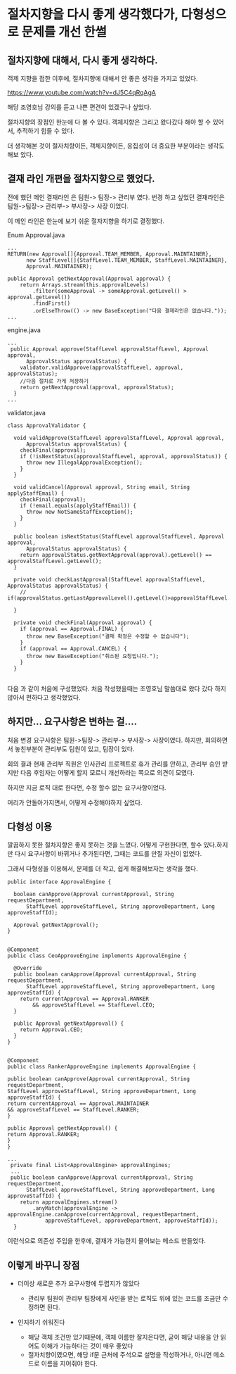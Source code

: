 # 절차지향을 다시 좋게 생각했다가, 다형성으로 문제를 개선 한썰

## 절차지향에 대해서, 다시 좋게 생각하다.

객제 지향을 접한 이후에, 절차지향에 대해서 안 좋은 생각을 가지고 있었다.

https://www.youtube.com/watch?v=dJ5C4qRqAgA

해당 조영호님 강의를 듣고 나쁜 편견이 있겠구나 싶었다.

절차지향의 장점인 한눈에 다 볼 수 있다.
객체지향은 그리고 왔다갔다 해야 할 수 있어서, 추적하기 힘들 수 있다.

더 생각해본 것이 절자치향이든, 객체지향이든, 응집성이 더 중요한 부분이라는 생각도 해보 았다.

## 결재 라인 개편을 절차지향으로 했었다.

전에 했던 메인 결재라인 은 팀원-> 팀장-> 관리부 였다.
번경 하고 싶었던 결재라인은 팀원->팀장-> 관리부-> 부사장-> 사장 이었다.

이 메인 라인은 한눈에 보기 쉬운 절자지향을 하기로 결정했다.

Enum Approval.java

```dbn-psql
...
RETURN(new Approval[]{Approval.TEAM_MEMBER, Approval.MAINTAINER},
      new StaffLevel[]{StaffLevel.TEAM_MEMBER, StaffLevel.MAINTAINER},
      Approval.MAINTAINER);

public Approval getNextApproval(Approval approval) {
    return Arrays.stream(this.approvalLevels)
        .filter(someApproval -> someApproval.getLevel() > approval.getLevel())
        .findFirst()
        .orElseThrow(() -> new BaseException("다음 결제라인은 없습니다."));
...
```

engine.java

```dbn-psql
...
 public Approval approve(StaffLevel approvalStaffLevel, Approval approval,
      ApprovalStatus approvalStatus) {
    validator.validApprove(approvalStaffLevel, approval, approvalStatus);
    //다음 절차로 가게 저장하기
    return getNextApproval(approval, approvalStatus);
  }
...
```

validator.java

```dbn-psql
class ApprovalValidator {

  void validApprove(StaffLevel approvalStaffLevel, Approval approval,
      ApprovalStatus approvalStatus) {
    checkFinal(approval);
    if (!isNextStatus(approvalStaffLevel, approval, approvalStatus)) {
      throw new IllegalApprovalException();
    }
  }

  void validCancel(Approval approval, String email, String applyStaffEmail) {
    checkFinal(approval);
    if (!email.equals(applyStaffEmail)) {
      throw new NotSameStaffException();
    }
  }

  public boolean isNextStatus(StaffLevel approvalStaffLevel, Approval approval,
      ApprovalStatus approvalStatus) {
    return approvalStatus.getNextApproval(approval).getLevel() == approvalStaffLevel.getLevel();
  }

  private void checkLastApproval(StaffLevel approvalStaffLevel, ApprovalStatus approvalStatus) {
    // if(approvalStatus.getLastApprovalLevel().getLevel()>approvalStaffLevel.getLevel())

  }

  private void checkFinal(Approval approval) {
    if (approval == Approval.FINAL) {
      throw new BaseException("결재 확정은 수정할 수 없습니다");
    }
    if (approval == Approval.CANCEL) {
      throw new BaseException("취소된 요청입니다.");
    }
  }


```

다음 과 같이 처음에 구성했었다. 처음 작성했을때는 조영호님 말씀대로 왔다 갔다 하지 않아서 편하다고 생각했었다.

## 하지만... 요구사항은 변하는 걸....

처음 변경 요구사항은 팀원->팀장-> 관리부-> 부사장-> 사장이였다.
하지만, 회의하면서 놓친부분이 관리부도 팀원이 있고, 팀장이 있다.

회의 결과 현재 관리부 직원은 인사관리 프로젝트로 휴가 관리를 안하고, 관리부 승인 받지만 다음 후임자는 어떻게 할지 모르니 개선하라는 쪽으로 의견이 모였다.

하지만 지금 로직 대로 한다면, 수정 할수 없는 요구사항이었다.

머리가 안돌아가지면서, 어떻게 수정해야하지 싶었다.

## 다형성 이용

깔끔하지 못한 절차지향은 좋지 못하는 것을 느꼈다. 어떻게 구현한다면, 할수 있다.하지만 다시 요구사항이 바뀌거나 추가된다면, 그때는 코드를 만질 자신이 없었다.

그래서 다형성을 이용해서, 문제를 더 작고, 쉽게 해결해보자는 생각을 했다.

```dbn-psql
public interface ApprovalEngine {

  boolean canApprove(Approval currentApproval, String requestDepartment,
      StaffLevel approveStaffLevel, String approveDepartment, Long approveStaffId);

  Approval getNextApproval();
}

```

```dbn-psql

@Component
public class CeoApproveEngine implements ApprovalEngine {

  @Override
  public boolean canApprove(Approval currentApproval, String requestDepartment,
      StaffLevel approveStaffLevel, String approveDepartment, Long approveStaffId) {
    return currentApproval == Approval.RANKER
        && approveStaffLevel == StaffLevel.CEO;
  }

  public Approval getNextApproval() {
    return Approval.CEO;
  }
}
```

```dbn-psql

@Component
public class RankerApproveEngine implements ApprovalEngine {

public boolean canApprove(Approval currentApproval, String requestDepartment,
StaffLevel approveStaffLevel, String approveDepartment, Long approveStaffId) {
return currentApproval == Approval.MAINTAINER
&& approveStaffLevel == StaffLevel.RANKER;
}

public Approval getNextApproval() {
return Approval.RANKER;
}
}

```

```dbn-psql
...
 private final List<ApprovalEngine> approvalEngines;
 ...
 public boolean canApprove(Approval currentApproval, String requestDepartment,
      StaffLevel approveStaffLevel, String approveDepartment, Long approveStaffId) {
    return approvalEngines.stream()
        .anyMatch(approvalEngine -> approvalEngine.canApprove(currentApproval, requestDepartment,
            approveStaffLevel, approveDepartment, approveStaffId));
  }

```

이런식으로 의존성 주입을 한후에, 결재가 가능한지 물어보는 메소드 만들었다.

## 이렇게 바꾸니 장점

- 더이상 새로운 추가 요구사항에 두렵지가 않았다
    - 관리부 팀원이 관리부 팀장에게 사인을 받는 로직도 위에 있는 코드를 조금만 수정하면 된다.

- 인지하기 쉬워진다
    - 해당 객체 조건만 있기때문에, 객체 이름만 잘지은다면, 굳이 해당 내용을 안 읽어도 이해가 가능하다는 것이 매우 좋았다
    - 절자치향이였으면, 해당 if문 근처에 주석으로 설명을 작성하거나, 아니면 메소드로 이름을 지어줘야 한다.

